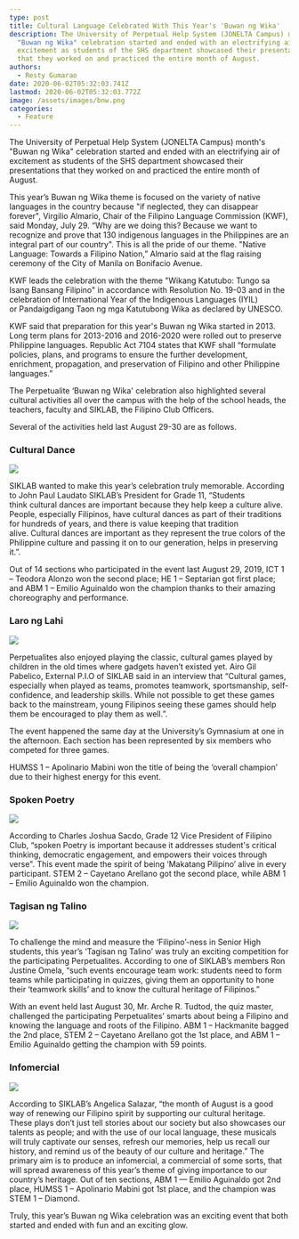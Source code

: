 ```yaml
---
type: post
title: Cultural Language Celebrated With This Year's 'Buwan ng Wika'
description: The University of Perpetual Help System (JONELTA Campus) month's
  "Buwan ng Wika" celebration started and ended with an electrifying air of
  excitement as students of the SHS department showcased their presentations
  that they worked on and practiced the entire month of August.
authors:
  - Resty Gumarao
date: 2020-06-02T05:32:03.741Z
lastmod: 2020-06-02T05:32:03.772Z
image: /assets/images/bnw.png
categories:
  - Feature
---
```

The University of Perpetual Help System (JONELTA Campus) month's "Buwan ng Wika" celebration started and ended with an electrifying air of excitement as students of the SHS department showcased their presentations that they worked on and practiced the entire month of August.

This year’s Buwan ng Wika theme is focused on the variety of native languages in the country ​​because "if neglected, they can disappear forever", Virgilio Almario, Chair of the Filipino Language Commission (KWF), said Monday, July 29. “Why are we doing this? Because we want to recognize and prove that 130 indigenous languages ​​in the Philippines are an integral part of our country". This is all the pride of our theme. "Native Language: Towards a Filipino Nation,” Almario said at the flag raising ceremony of the City of Manila on Bonifacio Avenue. 

KWF leads the celebration with the theme "Wikang Katutubo: Tungo sa Isang Bansang Filipino" in accordance with Resolution No. 19-03 and in the celebration of International Year of the Indigenous Languages (IYIL) or Pandaigdigang Taon ng mga Katutubong Wika as declared by UNESCO. 

KWF said that preparation for this year's Buwan ng Wika started in 2013. Long term plans for 2013-2016 and 2016-2020 were rolled out to preserve Philippine languages. Republic Act 7104 states that KWF shall “formulate policies, plans, and programs to ensure the further development, enrichment, propagation, and preservation of Filipino and other Philippine languages.”

The Perpetualite ‘Buwan ng Wika' celebration also highlighted several cultural activities all over the campus with the help of the school heads, the teachers, faculty and SIKLAB, the Filipino Club Officers.

Several of the activities held last August 29-30 are as follows.

### Cultural Dance

![](/assets/images/bnw-cultural.jpg)

SIKLAB wanted to make this year’s celebration truly memorable. According to John Paul Laudato SIKLAB’s President for Grade 11, “Students think cultural dances are important because they help keep a culture alive. People, especially Filipinos, have cultural dances as part of their traditions for hundreds of years, and there is value keeping that tradition alive. Cultural dances are important as they represent the true colors of the Philippine culture and passing it on to our generation, helps in preserving it.”.

Out of 14 sections who participated in the event last August 29, 2019, ICT 1 – Teodora Alonzo won the second place; HE 1 – Septarian got first place; and ABM 1 – Emilio Aguinaldo won the champion thanks to their amazing choreography and performance.

### Laro ng Lahi

![](/assets/images/bnw-lnh.jpg)

Perpetualites also enjoyed playing the classic, cultural games played by children in the old times where gadgets haven’t existed yet. Airo Gil Pabelico, External P.I.O of SIKLAB said in an interview that “Cultural games, especially when played as teams, promotes teamwork, sportsmanship, self-confidence, and leadership skills. While not possible to get these games back to the mainstream, young Filipinos seeing these games should help them be encouraged to play them as well.”. 

The event happened the same day at the University’s Gymnasium at one in the afternoon. Each section has been represented by six members who competed for three games.

HUMSS 1 – Apolinario Mabini won the title of being the ‘overall champion’ due to their highest energy for this event.

### Spoken Poetry

![](/assets/images/bnw-spoken.jpg)

According to Charles Joshua Sacdo, Grade 12 Vice President of Filipino Club, “spoken Poetry is important because it addresses student's critical thinking, democratic engagement, and empowers their voices through verse". This event made the spirit of being ‘Makatang Pilipino’ alive in every participant. STEM 2 – Cayetano Arellano got the second place, while ABM 1 – Emilio Aguinaldo won the champion.

### Tagisan ng Talino 

![](/assets/images/bnw-tagisan.jpg)

To challenge the mind and measure the ‘Filipino’-ness in Senior High students, this year’s ‘Tagisan ng Talino’ was truly an exciting competition for the participating Perpetualites. According to one of SIKLAB’s members Ron Justine Omela, “such events encourage team work: students need to form teams while participating in quizzes, giving them an opportunity to hone their ‘teamwork skills’ and to know the cultural heritage of Filipinos.”

With an event held last August 30, Mr. Arche R. Tudtod, the quiz master, challenged the participating Perpetualites’ smarts about being a Filipino and knowing the language and roots of the Filipino. ABM 1 – Hackmanite bagged the 2nd place, STEM 2 – Cayetano Arellano got the 1st place, and ABM 1 – Emilio Aguinaldo getting the champion with 59 points.

### Infomercial

![](/assets/images/bnw-info.jpg)

According to SIKLAB’s Angelica Salazar, “the month of August is a good way of renewing our Filipino spirit by supporting our cultural heritage. These plays don’t just tell stories about our society but also showcases our talents as people; and with the use of our local language, these musicals will truly captivate our senses, refresh our memories, help us recall our history, and remind us of the beauty of our culture and heritage.” The primary aim is to produce an infomercial, a commercial of some sorts, that will spread awareness of this year’s theme of giving importance to our country’s heritage. Out of ten sections, ABM 1 — Emilio Aguinaldo got 2nd place, HUMSS 1 – Apolinario Mabini got 1st place, and the champion was STEM 1 – Diamond.

Truly, this year’s Buwan ng Wika celebration was an exciting event that both started and ended with fun and an exciting glow.
